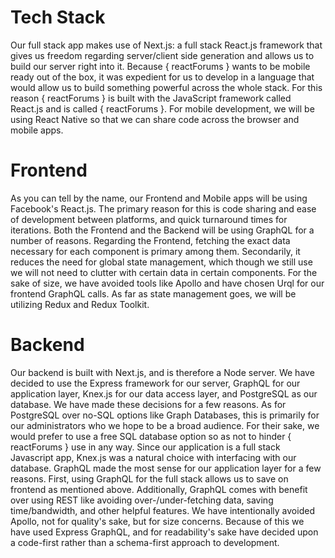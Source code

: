 # Tech Stack

Our full stack app makes use of Next.js: a full stack React.js framework that gives us freedom regarding server/client side generation and allows us to build our server right into it.
Because { reactForums } wants to be mobile ready out of the box, it was expedient for us to develop in a language that would allow us to build something powerful across the whole stack.
For this reason { reactForums } is built with the JavaScript framework called React.js and is called { reactForums }.
For mobile development, we will be using React Native so that we can share code across the browser and mobile apps.

# Frontend

As you can tell by the name, our Frontend and Mobile apps will be using Facebook's React.js.
The primary reason for this is code sharing and ease of development between platforms, and quick turnaround times for iterations.
Both the Frontend and the Backend will be using GraphQL for a number of reasons.
Regarding the Frontend, fetching the exact data necessary for each component is primary among them.
Secondarily, it reduces the need for global state management, which though we still use we will not need to clutter with certain data in certain components.
For the sake of size, we have avoided tools like Apollo and have chosen Urql for our frontend GraphQL calls.
As far as state management goes, we will be utilizing Redux and Redux Toolkit.

# Backend

Our backend is built with Next.js, and is therefore a Node server. We have decided to use the Express framework for our server, GraphQL for our application layer, Knex.js for our data access layer, and PostgreSQL as our database.
We have made these decisions for a few reasons.
As for PostgreSQL over no-SQL options like Graph Databases, this is primarily for our administrators who we hope to be a broad audience.
For their sake, we would prefer to use a free SQL database option so as not to hinder { reactForums } use in any way.
Since our application is a full stack Javascript app, Knex.js was a natural choice with interfacing with our database.
GraphQL made the most sense for our application layer for a few reasons.
First, using GraphQL for the full stack allows us to save on frontend as mentioned above.
Additionally, GraphQL comes with benefit over using REST like avoiding over-/under-fetching data, saving time/bandwidth, and other helpful features.
We have intentionally avoided Apollo, not for quality's sake, but for size concerns.
Because of this we have used Express GraphQL, and for readability's sake have decided upon a code-first rather than a schema-first approach to development.
